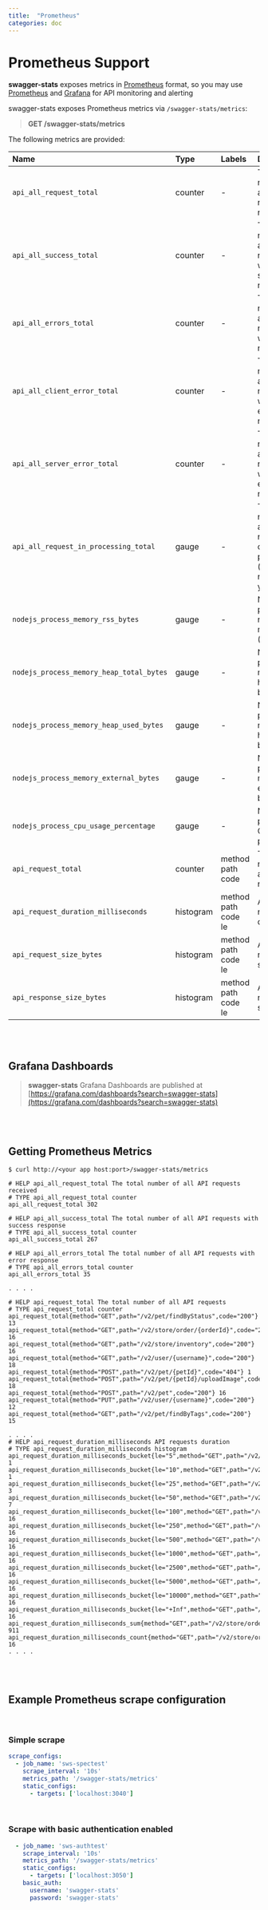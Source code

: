 ```yaml
---
title:  "Prometheus"
categories: doc
---
```


# Prometheus Support

**swagger-stats** exposes metrics in [Prometheus](https://prometheus.io/) format, so you may use [Prometheus](https://prometheus.io/) and [Grafana](https://grafana.com/) for API monitoring and alerting

swagger-stats exposes Prometheus metrics via `/swagger-stats/metrics`:

> **GET /swagger-stats/metrics** 

The following metrics are provided:

|Name           |Type     |Labels |Description
|:--------------|:--------|:----------|:----------
|`api_all_request_total`|counter|-|The total number of all API requests received|
|`api_all_success_total`|counter|-|The total number of all API requests with success response|
|`api_all_errors_total`|counter|-|The total number of all API requests with error response|
|`api_all_client_error_total`|counter|-|The total number of all API requests with client error response|
|`api_all_server_error_total`|counter|-|The total number of all API requests with server error response|
|`api_all_request_in_processing_total`|gauge|-|The total number of all API requests currently in processing (no response yet)|
|`nodejs_process_memory_rss_bytes`|gauge|-|Node.js process resident memory (RSS) bytes|
|`nodejs_process_memory_heap_total_bytes`|gauge|-|Node.js process memory heapTotal bytes|
|`nodejs_process_memory_heap_used_bytes`|gauge|-|Node.js process memory heapUsed bytes|
|`nodejs_process_memory_external_bytes`|gauge|-|Node.js process memory external bytes|
|`nodejs_process_cpu_usage_percentage`|gauge|-|Node.js process CPU usage percentage|
|`api_request_total`|counter|method<br/>path<br/>code|The total number of all API requests|
|`api_request_duration_milliseconds`|histogram|method<br/>path<br/>code<br/>le|API requests duration|
|`api_request_size_bytes`|histogram|method<br/>path<br/>code<br/>le|API requests size|
|`api_response_size_bytes`|histogram|method<br/>path<br/>code<br/>le|API response size|

<br/>
<br/>


## Grafana Dashboards

> **swagger-stats** Grafana Dashboards are published at [https://grafana.com/dashboards?search=swagger-stats](https://grafana.com/dashboards?search=swagger-stats)

<br/>
<br/>

## Getting Prometheus Metrics 

```
$ curl http://<your app host:port>/swagger-stats/metrics
```
```
# HELP api_all_request_total The total number of all API requests received
# TYPE api_all_request_total counter
api_all_request_total 302

# HELP api_all_success_total The total number of all API requests with success response
# TYPE api_all_success_total counter
api_all_success_total 267

# HELP api_all_errors_total The total number of all API requests with error response
# TYPE api_all_errors_total counter
api_all_errors_total 35

. . . .

# HELP api_request_total The total number of all API requests
# TYPE api_request_total counter
api_request_total{method="GET",path="/v2/pet/findByStatus",code="200"} 13
api_request_total{method="GET",path="/v2/store/order/{orderId}",code="200"} 16
api_request_total{method="GET",path="/v2/store/inventory",code="200"} 16
api_request_total{method="GET",path="/v2/user/{username}",code="200"} 18
api_request_total{method="POST",path="/v2/pet/{petId}",code="404"} 1
api_request_total{method="POST",path="/v2/pet/{petId}/uploadImage",code="200"} 18
api_request_total{method="POST",path="/v2/pet",code="200"} 16
api_request_total{method="PUT",path="/v2/user/{username}",code="200"} 12
api_request_total{method="GET",path="/v2/pet/findByTags",code="200"} 15

. . . .
# HELP api_request_duration_milliseconds API requests duration
# TYPE api_request_duration_milliseconds histogram
api_request_duration_milliseconds_bucket{le="5",method="GET",path="/v2/store/order/{orderId}",code="200"} 1
api_request_duration_milliseconds_bucket{le="10",method="GET",path="/v2/store/order/{orderId}",code="200"} 1
api_request_duration_milliseconds_bucket{le="25",method="GET",path="/v2/store/order/{orderId}",code="200"} 3
api_request_duration_milliseconds_bucket{le="50",method="GET",path="/v2/store/order/{orderId}",code="200"} 7
api_request_duration_milliseconds_bucket{le="100",method="GET",path="/v2/store/order/{orderId}",code="200"} 16
api_request_duration_milliseconds_bucket{le="250",method="GET",path="/v2/store/order/{orderId}",code="200"} 16
api_request_duration_milliseconds_bucket{le="500",method="GET",path="/v2/store/order/{orderId}",code="200"} 16
api_request_duration_milliseconds_bucket{le="1000",method="GET",path="/v2/store/order/{orderId}",code="200"} 16
api_request_duration_milliseconds_bucket{le="2500",method="GET",path="/v2/store/order/{orderId}",code="200"} 16
api_request_duration_milliseconds_bucket{le="5000",method="GET",path="/v2/store/order/{orderId}",code="200"} 16
api_request_duration_milliseconds_bucket{le="10000",method="GET",path="/v2/store/order/{orderId}",code="200"} 16
api_request_duration_milliseconds_bucket{le="+Inf",method="GET",path="/v2/store/order/{orderId}",code="200"} 16
api_request_duration_milliseconds_sum{method="GET",path="/v2/store/order/{orderId}",code="200"} 911
api_request_duration_milliseconds_count{method="GET",path="/v2/store/order/{orderId}",code="200"} 16
. . . . 

```

<br/>
<br/>

## Example Prometheus scrape configuration

<br/>

### Simple scrape 

```yaml
scrape_configs:
  - job_name: 'sws-spectest'
    scrape_interval: '10s'
    metrics_path: '/swagger-stats/metrics'
    static_configs:
      - targets: ['localhost:3040']
```

<br/>

### Scrape with basic authentication enabled 

```yaml
  - job_name: 'sws-authtest'
    scrape_interval: '10s'
    metrics_path: '/swagger-stats/metrics'
    static_configs:
      - targets: ['localhost:3050']
    basic_auth:
      username: 'swagger-stats'
      password: 'swagger-stats'
```  
          

